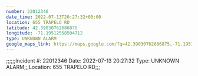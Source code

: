 ```yaml
---
number: 22012346
date_time: 2022-07-13T20:27:32+00:00
location: 655 TRAPELO RD
latitude: 42.39030762686875
longitude: -71.19512558504712
type: UNKNOWN ALARM
google_maps_link: https://maps.google.com/?q=42.39030762686875,-71.19512558504712
---
```


;;;;;;Incident #: 22012346  Date: 2022-07-13 20:27:32   Type: UNKNOWN ALARM;;;Location: 655 TRAPELO RD;;;

